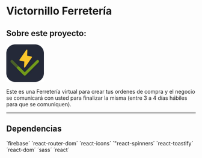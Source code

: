 # Victornillo Ferretería

## Sobre este proyecto:

<img src="https://raw.githubusercontent.com/tandpfun/skill-icons/65dea6c4eaca7da319e552c09f4cf5a9a8dab2c8/icons/Vitest-Dark.svg" width="100" />


Este es una Ferretería virtual para crear tus ordenes de compra y el negocio se comunicará con usted para finalizar la misma (entre 3 a 4 días hábiles para que se comuniquen).

------------------------------------------------------------------------------------------------------

## Dependencias

´firebase´ ´react-router-dom´ ´react-icons´ ´"react-spinners´ ´react-toastify´ ´react-dom´ ´sass´ ´react´



